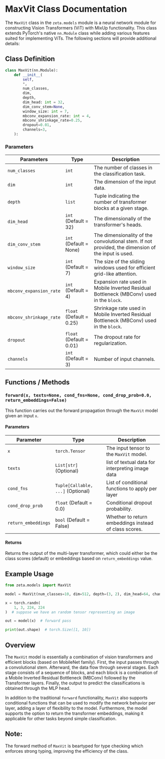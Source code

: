# MaxVit Class Documentation

The `MaxVit` class in the `zeta.models` module is a neural network module for constructing Vision Transformers (ViT) with MixUp functionality. This class extends PyTorch's native `nn.Module` class while adding various features suited for implementing ViTs. The following sections will provide additional details:

## Class Definition

```python
class MaxVit(nn.Module):
    def __init__(
        self,
        *,
        num_classes,
        dim,
        depth,
        dim_head: int = 32,
        dim_conv_stem=None,
        window_size: int = 7,
        mbconv_expansion_rate: int = 4,
        mbconv_shrinkage_rate=0.25,
        dropout=0.01,
        channels=3,
    ):
```

### Parameters
| Parameters            |          Type        |                                                                                                                            Description                                             |
|-----------------------|-------------------------|---------------------------------------------------------------------------------------------------------------------------------------------------------------------------------|
| `num_classes`       | `int`                | The number of classes in the classification task.                                                                                                                                                |
| `dim`               | `int`                | The dimension of the input data.                                                                                                 |
| `depth`             | `list`               | Tuple indicating the number of transformer blocks at a given stage.    |
| `dim_head`           | `int` (Default = 32) |  The dimensionally of the transformer's heads.                                     |
| `dim_conv_stem`    | `int` (Default = None)| The dimensionality of the convolutional stem. If not provided, the dimension of the input is used. |
| `window_size`        | `int` (Default = 7)  | The size of the sliding windows used for efficient grid-like attention. |
| `mbconv_expansion_rate` | `int` (Default = 4) | Expansion rate used in Mobile Inverted Residual Bottleneck (MBConv) used in the `block`. |
| `mbconv_shrinkage_rate` | `float` (Default = 0.25) | Shrinkage rate used in Mobile Inverted Residual Bottleneck (MBConv) used in the `block`. |
| `dropout`            | `float` (Default = 0.01) | The dropout rate for regularization.                         |
| `channels`           | `int`   (Default = 3) | Number of input channels.                                     |

## Functions / Methods

### `forward(x, texts=None, cond_fns=None, cond_drop_prob=0.0, return_embeddings=False)`

This function carries out the forward propagation through the `MaxVit` model given an input `x`. 

#### Parameters 
| Parameter            |          Type        |                                                                                                                            Description                                             |
|-----------------------|-------------------------|---------------------------------------------------------------------------------------------------------------------------------------------------------------------------------|
| `x`                    | `torch.Tensor`       | The input tensor to the `MaxVit` model.                                                                                                     |
| `texts`                |`List[str]` (Optional)| list of textual data for interpreting image data |
| `cond_fns`           |`Tuple[Callable, ...]` (Optional)|  List of conditional functions to apply per layer |
| `cond_drop_prob` |`float` (Default = 0.0) | Conditional dropout probability. |
| `return_embeddings` |`bool` (Default = False) | Whether to return embeddings instead of class scores.|

#### Returns
Returns the output of the multi-layer transformer, which could either be the class scores (default) or embeddings based on `return_embeddings` value.

## Example Usage

```python
from zeta.models import MaxVit

model = MaxVit(num_classes=10, dim=512, depth=(3, 2), dim_head=64, channels=3)

x = torch.randn(
    1, 3, 224, 224
)  # suppose we have an random tensor representing an image

out = model(x)  # forward pass

print(out.shape)  # torch.Size([1, 10])
```

## Overview

The `MaxVit` model is essentially a combination of vision transformers and efficient blocks (based on MobileNet family). First, the input passes through a convolutional stem. Afterward, the data flow through several stages. Each stage consists of a sequence of blocks, and each block is a combination of a Mobile Inverted Residual Bottleneck (MBConv) followed by the Transformer layers. Finally, the output to predict the classifications is obtained through the MLP head. 

In addition to the traditional `forward` functionality, `MaxVit` also supports conditional functions that can be used to modify the network behavior per layer, adding a layer of flexibility to the model. Furthermore, the model supports the option to return the transformer embeddings, making it applicable for other tasks beyond simple classification.

## Note:
The forward method of `MaxVit` is beartyped for type checking which enforces strong typing, improving the efficiency of the class.

